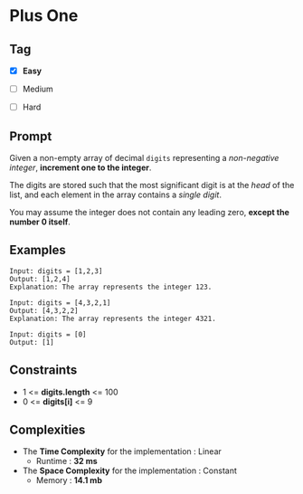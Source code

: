 # Plus One
## Tag
- [x] **Easy** 
- [ ] Medium  
- [ ] Hard 
  

## Prompt
Given a non-empty array of decimal `digits` representing a *non-negative integer*, **increment one to the integer**.  
  
The digits are stored such that the most significant digit is at the *head* of the list, and each element in the array contains a *single digit*.  
  
You may assume the integer does not contain any leading zero, **except the number 0 itself**.  
  
## Examples
```
Input: digits = [1,2,3]
Output: [1,2,4]
Explanation: The array represents the integer 123.
```
```
Input: digits = [4,3,2,1]
Output: [4,3,2,2]
Explanation: The array represents the integer 4321.
```
```
Input: digits = [0]
Output: [1]
```
  
## Constraints
* 1 <= **digits.length** <= 100
* 0 <= **digits[i]** <= 9
  
## Complexities
* The **Time Complexity** for the implementation : Linear
  * Runtime : **32 ms**  
* The **Space Complexity** for the implementation : Constant
  * Memory : **14.1 mb**